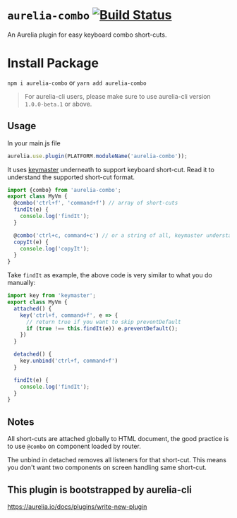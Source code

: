 # `aurelia-combo` [![Build Status](https://travis-ci.org/aurelia-contrib/aurelia-combo.svg?branch=master)](https://travis-ci.org/aurelia-contrib/aurelia-combo)

An Aurelia plugin for easy keyboard combo short-cuts.

# Install Package

`npm i aurelia-combo` or `yarn add aurelia-combo`

> For aurelia-cli users, please make sure to use aurelia-cli version `1.0.0-beta.1` or above.

## Usage

In your main.js file

```js
aurelia.use.plugin(PLATFORM.moduleName('aurelia-combo'));
```

It uses [keymaster](https://github.com/madrobby/keymaster) underneath to support keyboard short-cut. Read it to understand the supported short-cut format.

```js
import {combo} from 'aurelia-combo';
export class MyVm {
  @combo('ctrl+f', 'command+f') // array of short-cuts
  findIt(e) {
    console.log('findIt');
  }

  @combo('ctrl+c, command+c') // or a string of all, keymaster understands
  copyIt(e) {
    console.log('copyIt');
  }
}
```

Take `findIt` as example, the above code is very similar to what you do manually:
```js
import key from 'keymaster';
export class MyVm {
  attached() {
    key('ctrl+f, command+f', e => {
      // return true if you want to skip preventDefault
      if (true !== this.findIt(e)) e.preventDefault();
    })
  }

  detached() {
    key.unbind('ctrl+f, command+f')
  }

  findIt(e) {
    console.log('findIt');
  }
}
```

## Notes

All short-cuts are attached globally to HTML document, the good practice is to use `@combo` on component loaded by router.

The unbind in detached removes all listeners for that short-cut. This means you don't want two components on screen handling same short-cut.


## This plugin is bootstrapped by aurelia-cli

https://aurelia.io/docs/plugins/write-new-plugin

